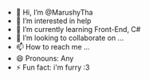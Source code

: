- 👋 Hi, I’m @MarushyTha
- 👀 I’m interested in help
- 🌱 I’m currently learning Front-End, C#
- 💞️ I’m looking to collaborate on ...
- 📫 How to reach me ...
- 😄 Pronouns: Any
- ⚡ Fun fact: i'm furry :3

<!---
MarushyTha/MarushyTha is a ✨ special ✨ repository because its `README.md` (this file) appears on your GitHub profile.
You can click the Preview link to take a look at your changes.
--->
